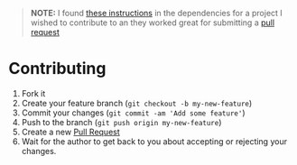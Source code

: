 >**NOTE:** I found <a href="https://github.com/leeand00/odyssey/blob/master/README.md#contributing" target="_new">these instructions</a> in the dependencies for a project I wished to contribute to an they worked great for submitting a <a href="https://github.com/pondrejk/vim-readability/pull/6" target="_new">pull request</a>

# Contributing
1. Fork it 
1. Create your feature branch (`git checkout -b my-new-feature`)
1. Commit your changes (`git commit -am 'Add some feature'`)
1. Push to the branch (`git push origin my-new-feature`)
1. Create a new 
[Pull Request](#Pull%20Request) 
1. Wait for the author to get back to you about accepting or rejecting your changes.